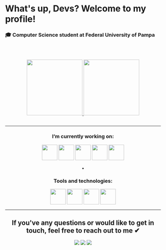 # What's up, Devs? Welcome to my profile!
### 🎓 Computer Science student at Federal University of Pampa
</br></br>

<div align="center">
<a href="https://github.com/manoelargc">
  <img height="180em" src="https://github-readme-stats.vercel.app/api?username=manoelargc&show_icons=true&theme=dracula"/>
</a>
<a href="https://github.com/manoelargc">
  <img height="180em" src="https://github-readme-stats.vercel.app/api/top-langs/?username=manoelargc&layout=compact&show_icons=true&theme=dracula" />
</a>
</div>
</br>  

---

<div align="center">
  
### I’m currently working on:

<img src="https://cdn.jsdelivr.net/gh/devicons/devicon/icons/c/c-original.svg" width="50" height="50" /> <img 
src="https://cdn.jsdelivr.net/gh/devicons/devicon/icons/cplusplus/cplusplus-original.svg" width="50" height="50"/> <img                                                              
src="https://cdn.jsdelivr.net/gh/devicons/devicon/icons/css3/css3-original.svg" width="50" height="50" /> <img 
src="https://cdn.jsdelivr.net/gh/devicons/devicon/icons/html5/html5-original.svg" width="50" height="50" /> <img 
src="https://cdn.jsdelivr.net/gh/devicons/devicon/icons/python/python-original.svg" width="50" height="50" /> 

•

### Tools and technologies:

<img src="https://cdn.jsdelivr.net/gh/devicons/devicon/icons/vscode/vscode-original.svg" width="50" height="50" /> <img src="https://cdn.jsdelivr.net/gh/devicons/devicon/icons/git/git-original.svg" width="50" height="50" /> <img
src="https://cdn.jsdelivr.net/gh/devicons/devicon/icons/photoshop/photoshop-plain.svg" width="50" height="50" /> <img
src="https://cdn.jsdelivr.net/gh/devicons/devicon/icons/figma/figma-original.svg" width="50" height="50" /> 






------

</div>

<div align="center">
<h2 style="text-align: center;">If you've any questions or would like to get in touch, feel free to reach out to me ✔ </h2>
  <a href="https://www.linkedin.com/in/manoelaresende" target="_blank"><img src="https://img.shields.io/badge/-LinkedIn-%230077B5?style=for-the-badge&logo=linkedin&logoColor=white" target="_blank"></a>
  <a href="https://instagram.com/manoelargc" target="_blank"><img src="https://img.shields.io/badge/-Instagram-%23E4405F?style=for-the-badge&logo=instagram&logoColor=white" target="_blank"></a>
  <a href = "mailto:manoelargc@gmail.com"><img src="https://img.shields.io/badge/Gmail-D14836?style=for-the-badge&logo=gmail&logoColor=white" target="_blank"></a>
</div>
<!--

Here are some ideas to get you started:

- 🔭 I’m currently working on ...
- 🌱 I’m currently learning ...
- 👯 I’m looking to collaborate on ...
- 🤔 I’m looking for help with ...
- 💬 Ask me about ...

-->

<!---
- I'm Manoela Resende, 19y
- Studying CS at UNIPAMPA since 2022.1
manoelargc/manoelargc is a ✨ special ✨ repository because its `README.md` (this file) appears on your GitHub profile.
You can click the Preview link to take a look at your changes.
--->
